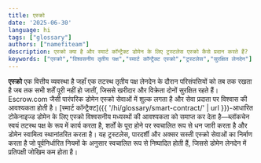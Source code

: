 ```yaml
---
title: एस्क्रो
date: '2025-06-30'
language: hi
tags: ["glossary"]
authors: ["namefiteam"]
description: एस्क्रो क्या है और स्मार्ट कॉन्ट्रैक्ट डोमेन के लिए ट्रस्टलेस एस्क्रो कैसे प्रदान करते हैं?
keywords: ["एस्क्रो","विश्वसनीय तृतीय पक्ष","स्मार्ट कॉन्ट्रैक्ट एस्क्रो","ट्रस्टलेस","सुरक्षित लेनदेन"]
---
```


**एस्क्रो** एक वित्तीय व्यवस्था है जहाँ एक तटस्थ तृतीय पक्ष लेनदेन के दौरान परिसंपत्तियों को तब तक रखता है जब तक सभी शर्तें पूरी नहीं हो जातीं, जिससे खरीदार और विक्रेता दोनों सुरक्षित रहते हैं। Escrow.com जैसी पारंपरिक डोमेन एस्क्रो सेवाओं में शुल्क लगता है और सेवा प्रदाता पर विश्वास की आवश्यकता होती है। [स्मार्ट कॉन्ट्रैक्ट]({{ '/hi/glossary/smart-contract/' | url }})-आधारित टोकेनाइज्ड डोमेन के लिए एस्क्रो विश्वसनीय मध्यस्थों की आवश्यकता को समाप्त कर देता है—ब्लॉकचेन स्वयं तटस्थ पक्ष के रूप में कार्य करता है, शर्तों के पूरा होने पर स्वचालित रूप से धन जारी करता है और डोमेन स्वामित्व स्थानांतरित करता है। यह ट्रस्टलेस, पारदर्शी और अक्सर सस्ती एस्क्रो सेवाओं का निर्माण करता है जो पूर्वनिर्धारित नियमों के अनुसार स्वचालित रूप से निष्पादित होती हैं, जिससे डोमेन लेनदेन में प्रतिपक्षी जोखिम कम होता है।